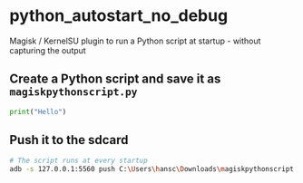 # python_autostart_no_debug
Magisk / KernelSU plugin to run a Python script at startup - without capturing the output

## Create a Python script and save it as `magiskpythonscript.py`

```py
print("Hello")
```

## Push it to the sdcard

```sh
# The script runs at every startup
adb -s 127.0.0.1:5560 push C:\Users\hansc\Downloads\magiskpythonscript.py /sdcard
```
